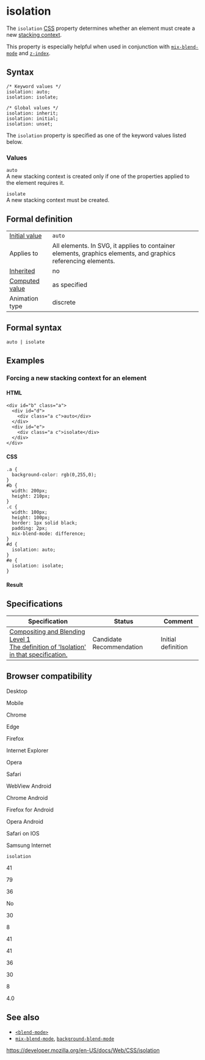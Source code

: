 # isolation

The `isolation` [CSS](https://developer.mozilla.org/en-US/docs/Web/CSS) property determines whether an element must create a new [stacking context](https://developer.mozilla.org/en-US/docs/Glossary/Stacking_context).

This property is especially helpful when used in conjunction with [`mix-blend-mode`](mix-blend-mode) and [`z-index`](z-index).

## Syntax

    /* Keyword values */
    isolation: auto;
    isolation: isolate;

    /* Global values */
    isolation: inherit;
    isolation: initial;
    isolation: unset;

The `isolation` property is specified as one of the keyword values listed below.

### Values

`auto`  
A new stacking context is created only if one of the properties applied to the element requires it.

`isolate`  
A new stacking context must be created.

## Formal definition

<table><tbody><tr class="odd"><td><a href="initial_value">Initial value</a></td><td><code>auto</code></td></tr><tr class="even"><td>Applies to</td><td>All elements. In SVG, it applies to container elements, graphics elements, and graphics referencing elements.</td></tr><tr class="odd"><td><a href="inheritance">Inherited</a></td><td>no</td></tr><tr class="even"><td><a href="computed_value">Computed value</a></td><td>as specified</td></tr><tr class="odd"><td>Animation type</td><td>discrete</td></tr></tbody></table>

## Formal syntax

    auto | isolate

## Examples

### Forcing a new stacking context for an element

#### HTML

    <div id="b" class="a">
      <div id="d">
        <div class="a c">auto</div>
      </div>
      <div id="e">
        <div class="a c">isolate</div>
      </div>
    </div>

#### CSS

    .a {
      background-color: rgb(0,255,0);
    }
    #b {
      width: 200px;
      height: 210px;
    }
    .c {
      width: 100px;
      height: 100px;
      border: 1px solid black;
      padding: 2px;
      mix-blend-mode: difference;
    }
    #d {
      isolation: auto;
    }
    #e {
      isolation: isolate;
    }

#### Result

## Specifications

<table><thead><tr class="header"><th>Specification</th><th>Status</th><th>Comment</th></tr></thead><tbody><tr class="odd"><td><a href="https://drafts.fxtf.org/compositing-1/#isolation">Compositing and Blending Level 1<br />
<span class="small">The definition of 'Isolation' in that specification.</span></a></td><td><span class="spec-cr">Candidate Recommendation</span></td><td>Initial definition</td></tr></tbody></table>

## Browser compatibility

Desktop

Mobile

Chrome

Edge

Firefox

Internet Explorer

Opera

Safari

WebView Android

Chrome Android

Firefox for Android

Opera Android

Safari on IOS

Samsung Internet

`isolation`

41

79

36

No

30

8

41

41

36

30

8

4.0

## See also

- [`<blend-mode>`](blend-mode)
- [`mix-blend-mode`](mix-blend-mode), [`background-blend-mode`](background-blend-mode)

<a href="https://developer.mozilla.org/en-US/docs/Web/CSS/isolation" class="_attribution-link">https://developer.mozilla.org/en-US/docs/Web/CSS/isolation</a>
